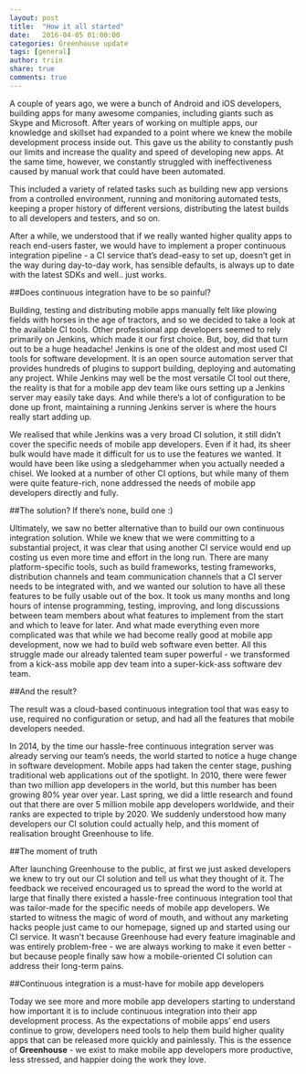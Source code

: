 ```yaml
---
layout: post
title:  "How it all started"
date:   2016-04-05 01:00:00
categories: Greenhouse update
tags: [general]
author: triin
share: true
comments: true
---
```


A couple of years ago, we were a bunch of Android and iOS developers, building apps for many awesome companies, including giants such as Skype and Microsoft. After years of working on multiple apps, our knowledge and skillset had expanded to a point where we knew the mobile development process inside out. This gave us the ability to constantly push our limits and increase the quality and speed of developing new apps. At the same time, however, we constantly struggled with ineffectiveness caused by manual work that could have been automated.
<!--more-->
This included a variety of related tasks such as building new app versions from a controlled environment, running and monitoring automated tests, keeping a proper history of different versions, distributing the latest builds to all developers and testers, and so on.

After a while, we understood that if we really wanted higher quality apps to reach end-users faster, we would have to implement a proper continuous integration pipeline -  a CI service that’s dead-easy to set up, doesn’t get in the way during day-to-day work, has sensible defaults, is always up to date with the latest SDKs and well.. just works.

##Does continuous integration have to be so painful?

Building, testing and distributing mobile apps manually felt like plowing fields with horses in the age of tractors, and so we decided to take a look at the available CI tools. Other professional app developers seemed to rely primarily on Jenkins, which made it our first choice. But, boy, did that turn out to be a huge headache! Jenkins is one of the oldest and most used CI tools for software development. It is an open source automation server that provides hundreds of plugins to support building, deploying and automating any project. While Jenkins may well be the most versatile CI tool out there, the reality is that for a mobile app dev team like ours setting up a Jenkins server may easily take days. And while there’s a lot of configuration to be done up front, maintaining a running Jenkins server is where the hours really start adding up.

We realised that while Jenkins was a very broad CI solution, it still didn’t cover the specific needs of mobile app developers. Even if it had, its sheer bulk would have made it difficult for us to use the features we wanted. It would have been like using a sledgehammer when you actually needed a chisel. We looked at a number of other CI options, but while many of them were quite feature-rich, none addressed the needs of mobile app developers directly and fully.

##The solution? If there’s none, build one :)

Ultimately, we saw no better alternative than to build our own continuous integration solution.  While we knew that we were committing to a substantial project, it was clear that using another CI service would end up costing us even more time and effort in the long run. There are many platform-specific tools, such as build frameworks, testing frameworks, distribution channels and team communication channels that a CI server needs to be integrated with, and we wanted our solution to have all these features to be fully usable out of the box. It took us many months and long hours of intense programming, testing, improving, and long discussions between team members about what features to implement from the start and which to leave for later. And what made everything even more complicated was that while we had become really good at mobile app development, now we had to build web software even better. All this struggle made our already talented team super powerful - we transformed from a kick-ass mobile app dev team into a super-kick-ass software dev team.

##And the result?

The result was a cloud-based continuous integration tool that was easy to use, required no configuration or setup, and had all the features that mobile developers needed.

In 2014, by the time our hassle-free continuous integration server was already serving our team’s needs, the world started to notice a huge change in software development. Mobile apps had taken the center stage, pushing traditional web applications out of the spotlight. In 2010, there were fewer than two million app developers in the world, but this number has been growing 80% year over year. Last spring, we did a little research and found out that there are over 5 million mobile app developers worldwide, and their ranks are expected to triple by 2020. We suddenly understood how many developers our CI solution could actually help, and this moment of realisation brought Greenhouse to life.

##The moment of truth

After launching Greenhouse to the public, at first we just asked developers we knew to try out our CI solution and tell us what they thought of it. The feedback we received encouraged us to spread the word to the world at large that finally there existed a hassle-free continuous integration tool that was tailor-made for the specific needs of mobile app developers. We started to witness the magic of word of mouth, and without any marketing hacks people just came to our homepage, signed up and started using our CI service. It wasn't because Greenhouse had every feature imaginable and was entirely problem-free - we are always working to make it even better - but because people finally saw how a mobile-oriented CI solution can address their long-term pains.

##Continuous integration is a must-have for mobile app developers

Today we see more and more mobile app developers starting to understand how important it is to include continuous integration into their app development process. As the expectations of mobile apps’ end users continue to grow, developers need tools to help them build higher quality apps that can be released more quickly and painlessly. This is the essence of **Greenhouse** - we exist to make mobile app developers more productive, less stressed, and happier doing the work they love.
